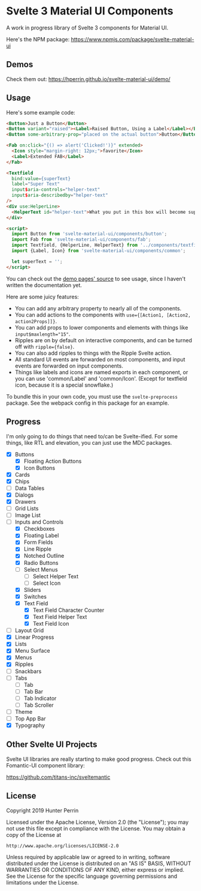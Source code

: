 # Svelte 3 Material UI Components

A work in progress library of Svelte 3 components for Material UI.

Here's the NPM package: https://www.npmjs.com/package/svelte-material-ui

## Demos

Check them out: https://hperrin.github.io/svelte-material-ui/demo/

## Usage

Here's some example code:

```html
<Button>Just a Button</Button>
<Button variant="raised"><Label>Raised Button, Using a Label</Label></Button>
<Button some-arbitrary-prop="placed on the actual button">Button</Button>

<Fab on:click="{() => alert('Clicked!')}" extended>
  <Icon style="margin-right: 12px;">favorite</Icon>
  <Label>Extended FAB</Label>
</Fab>

<Textfield
  bind:value={superText}
  label="Super Text"
  input$aria-controls="helper-text"
  input$aria-describedby="helper-text"
/>
<div use:HelperLine>
  <HelperText id="helper-text">What you put in this box will become super!</HelperText>
</div>

<script>
  import Button from 'svelte-material-ui/components/button';
  import Fab from 'svelte-material-ui/components/fab';
  import Textfield, {HelperLine, HelperText} from '../components/textfield';
  import {Label, Icon} from 'svelte-material-ui/components/common';

  let superText = '';
</script>
```

You can check out the [demo pages' source](https://github.com/hperrin/svelte-material-ui/tree/master/demo) to see usage, since I haven't written the documentation yet.

Here are some juicy features:

* You can add any arbitrary property to nearly all of the components.
* You can add actions to the components with `use={[Action1, [Action2, action2Props]]}`.
* You can add props to lower components and elements with things like `input$maxlength="15"`.
* Ripples are on by default on interactive components, and can be turned off with `ripple={false}`.
* You can also add ripples to things with the Ripple Svelte action.
* All standard UI events are forwarded on most components, and input events are forwarded on input components.
* Things like labels and icons are named exports in each component, or you can use 'common/Label' and 'common/Icon'. (Except for textfield icon, because it is a special snowflake.)

To bundle this in your own code, you must use the `svelte-preprocess` package. See the webpack config in this package for an example.

## Progress

I'm only going to do things that need to/can be Svelte-ified. For some things, like RTL and elevation, you can just use the MDC packages.

- [x] Buttons
  - [x] Floating Action Buttons
  - [x] Icon Buttons
- [x] Cards
- [x] Chips
- [ ] Data Tables
- [x] Dialogs
- [x] Drawers
- [ ] Grid Lists
- [ ] Image List
- [ ] Inputs and Controls
  - [x] Checkboxes
  - [x] Floating Label
  - [x] Form Fields
  - [x] Line Ripple
  - [x] Notched Outline
  - [x] Radio Buttons
  - [ ] Select Menus
    - [ ] Select Helper Text
    - [ ] Select Icon
  - [x] Sliders
  - [x] Switches
  - [x] Text Field
    - [x] Text Field Character Counter
    - [x] Text Field Helper Text
    - [x] Text Field Icon
- [ ] Layout Grid
- [x] Linear Progress
- [x] Lists
- [x] Menu Surface
- [x] Menus
- [x] Ripples
- [ ] Snackbars
- [ ] Tabs
  - [ ] Tab
  - [ ] Tab Bar
  - [ ] Tab Indicator
  - [ ] Tab Scroller
- [ ] Theme
- [ ] Top App Bar
- [x] Typography

## Other Svelte UI Projects

Svelte UI libraries are really starting to make good progress. Check out this Fomantic-UI component library:

https://github.com/titans-inc/sveltemantic

## License

Copyright 2019 Hunter Perrin

Licensed under the Apache License, Version 2.0 (the "License");
you may not use this file except in compliance with the License.
You may obtain a copy of the License at

    http://www.apache.org/licenses/LICENSE-2.0

Unless required by applicable law or agreed to in writing, software
distributed under the License is distributed on an "AS IS" BASIS,
WITHOUT WARRANTIES OR CONDITIONS OF ANY KIND, either express or implied.
See the License for the specific language governing permissions and
limitations under the License.